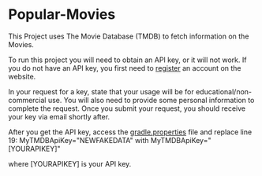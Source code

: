 # Popular-Movies
This Project uses The Movie Database (TMDB) to fetch information on the Movies.

To run this project you will need to obtain an API key, or it will not work.
If you do not have an API key, you first need to <a href="https://www.themoviedb.org/account/signup">register</a> an account on the website.

In your request for a key, state that your usage will be for educational/non-commercial use. You will also need to provide some personal information to complete the request. Once you submit your request, you should receive your key via email shortly after.

After you get the API key, access the <a href="gradle.properties">gradle.properties</a> file and
replace line 19:
MyTMDBApiKey="NEWFAKEDATA"
with 
MyTMDBApiKey="[YOURAPIKEY]"

where [YOURAPIKEY] is your API key.
